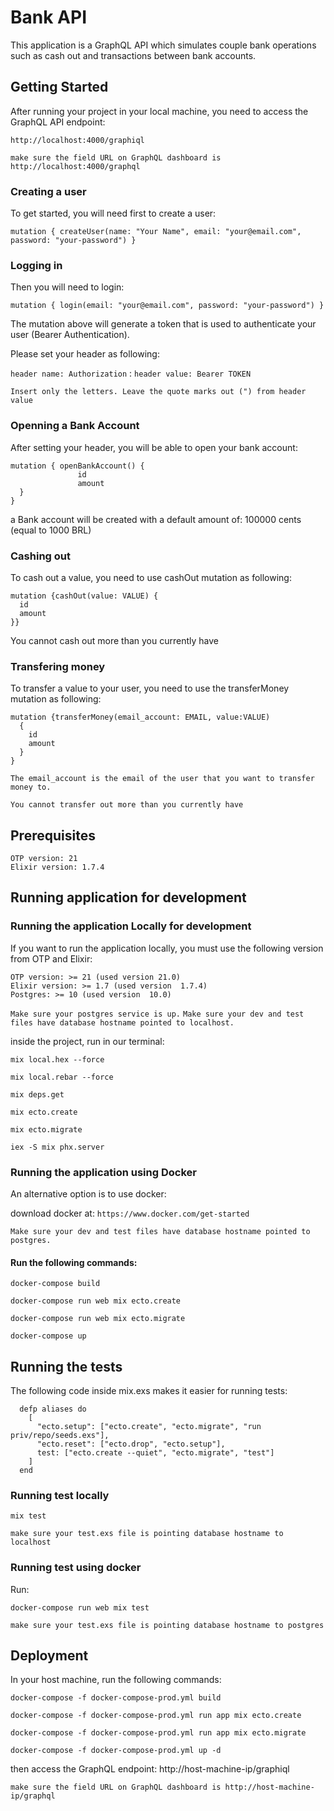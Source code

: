 # Bank API

This application is a GraphQL API which simulates couple bank operations such as cash out and transactions between bank accounts.

## Getting Started

After running your project in your local machine, you need to access the GraphQL API endpoint: 

```http://localhost:4000/graphiql```

`make sure the field URL on GraphQL dashboard is http://localhost:4000/graphql`

### Creating a user

To get started, you will need first to create a user:

```mutation { createUser(name: "Your Name", email: "your@email.com", password: "your-password") }```

### Logging in

Then you will need to login:

```mutation { login(email: "your@email.com", password: "your-password") }``` 

The mutation above will generate a token that is used to authenticate your user (Bearer Authentication).

Please set your header as following:

```header name: Authorization``` : ```header value: Bearer TOKEN``` 

`Insert only the letters. Leave the quote marks out (") from header value`

### Openning a Bank Account

After setting your header, you will be able to open your bank account:

```
mutation { openBankAccount() {
               id
               amount
  }
}
```
 
a Bank account will be created with a default amount of: 100000 cents (equal to 1000 BRL)

### Cashing out

To cash out a value, you need to use cashOut mutation as following:

```
mutation {cashOut(value: VALUE) {
  id
  amount
}}
```

You cannot cash out more than you currently have

### Transfering money

To transfer a value to your user, you need to use the transferMoney mutation as following:

```
mutation {transferMoney(email_account: EMAIL, value:VALUE)
  {
    id
    amount
  }
}
```

`The email_account is the email of the user that you want to transfer money to.`

`You cannot transfer out more than you currently have`


## Prerequisites
```
OTP version: 21
Elixir version: 1.7.4
```

## Running application for development

### Running the application Locally for development
If you want to run the application locally, you must use the following version from OTP and Elixir:
```
OTP version: >= 21 (used version 21.0)
Elixir version: >= 1.7 (used version  1.7.4)
Postgres: >= 10 (used version  10.0)
```

`Make sure your postgres service is up.`
`Make sure your dev and test files have database hostname pointed to localhost.`

inside the project, run in our terminal:
```
mix local.hex --force
```
```
mix local.rebar --force
```
```
mix deps.get
```
```
mix ecto.create
```

```
mix ecto.migrate
```
```
iex -S mix phx.server
```

### Running the application using Docker
An alternative option is to use docker:

download docker at: ```https://www.docker.com/get-started```

`Make sure your dev and test files have database hostname pointed to postgres.`

#### Run the following commands:
```
docker-compose build
```
```
docker-compose run web mix ecto.create
```
```
docker-compose run web mix ecto.migrate 
```
```
docker-compose up
```

## Running the tests
The following code inside mix.exs makes it easier for running tests:
```
  defp aliases do
    [
      "ecto.setup": ["ecto.create", "ecto.migrate", "run priv/repo/seeds.exs"],
      "ecto.reset": ["ecto.drop", "ecto.setup"],
      test: ["ecto.create --quiet", "ecto.migrate", "test"]
    ]
  end
```
### Running test locally
```
mix test
```

`make sure your test.exs file is pointing database hostname to localhost`


### Running test using docker 
Run:
```
docker-compose run web mix test 
```

`make sure your test.exs file is pointing database hostname to postgres`


## Deployment

In your host machine, run the following commands:
```
docker-compose -f docker-compose-prod.yml build
```
```
docker-compose -f docker-compose-prod.yml run app mix ecto.create
```
```
docker-compose -f docker-compose-prod.yml run app mix ecto.migrate
```
```
docker-compose -f docker-compose-prod.yml up -d
```

then access the GraphQL endpoint: http://host-machine-ip/graphiql

`make sure the field URL on GraphQL dashboard is http://host-machine-ip/graphql`
